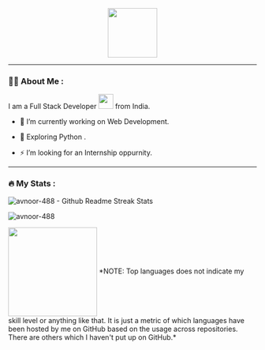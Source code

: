 <div id="header" align="center">
  <img src="https://media.giphy.com/media/M9gbBd9nbDrOTu1Mqx/giphy.gif" width="100"/>
</div>


---

### :man_technologist: About Me :
I am a Full Stack Developer <img src="https://media.giphy.com/media/WUlplcMpOCEmTGBtBW/giphy.gif" width="30"> from India.
- :telescope: I’m currently working on Web Development.

- :seedling: Exploring Python .

- :zap: I’m looking for an Internship oppurnity.

---

### :fire: My Stats :
<p>
  <img align="center" src="http://github-readme-streak-stats.herokuapp.com?user=harjasDot&theme=dark&hide_border=true" alt="avnoor-488 - Github Readme Streak Stats" />
</p>
<p><img align="center" src="https://github-readme-stats.vercel.app/api/top-langs?username=harjasDot&show_icons=true&theme=dark&locale=en&layout=compact" alt="avnoor-488" /></p>



<img height="180em" align="center" src="https://github-readme-stats.vercel.app/api?username=harjasDot&show_icons=true&include_all_commits=true&count_private=true&hide_border=true&theme=dark" />
*NOTE: Top languages does not indicate my skill level or anything like that. It is just a metric of which languages have been hosted by me on GitHub based on the usage across repositories. There are others which I haven't put up on GitHub.*
